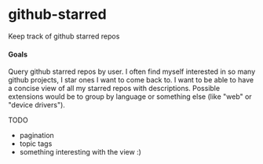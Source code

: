 github-starred
================

Keep track of github starred repos


#### Goals

Query github starred repos by user.  I often find myself interested in
so many github projects, I star ones I want to come back to.  I want to
be able to have a concise view of all my starred repos with descriptions.
Possible extensions would be to group by language or something else
(like "web" or "device drivers").



TODO
- pagination
- topic tags
- something interesting with the view :)



